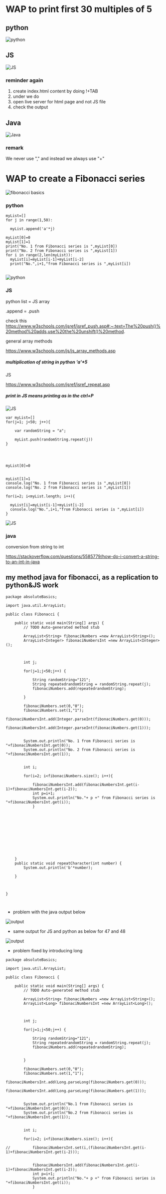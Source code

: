 # WAP to print first 30 multiples of 5

## python

![python](https://github.com/anindameister/absoluteBasics/blob/master/snaps/1.PNG)

## JS

![JS](https://github.com/anindameister/absoluteBasics/blob/master/snaps/2.PNG)

### reminder again

1. create index.html content by doing !+TAB
2. under <body> we do <script src="jsFilename.js"></script>
3. open live server for html page and not JS file
4. check the output

## Java

![Java](https://github.com/anindameister/absoluteBasics/blob/master/snaps/3.PNG)

### remark

We never use "," and instead we always use "+"

# WAP to create a Fibonacci series

![fibonacci basics](https://github.com/anindameister/absoluteBasics/blob/master/snaps/5.jpeg)

### python

```
myList=[]
for j in range(1,50):
  
  myList.append('a'*j)

myList[0]=0
myList[1]=1
print("No. 1 from Fibonacci series is ",myList[0])
print("No. 2 from Fibonacci series is ",myList[1])
for i in range(2,len(myList)):
  myList[i]=myList[i-1]+myList[i-2]
  print("No.",i+1,"from Fibonacci series is ",myList[i])
  
```
![python](https://github.com/anindameister/absoluteBasics/blob/master/snaps/4.PNG)

### JS

python list = JS array

.append = .push

check this
https://www.w3schools.com/jsref/jsref_push.asp#:~:text=The%20push()%20method%20adds,use%20the%20unshift()%20method.


general array methods

https://www.w3schools.com/js/js_array_methods.asp


##### multiplication of string in python 'a'*5

JS 

https://www.w3schools.com/jsref/jsref_repeat.asp

##### print in JS means printing as in the ctrl+P

![JS](https://github.com/anindameister/absoluteBasics/blob/master/snaps/14.PNG)

```
var myList=[]
for(j=1; j<50; j++){

    var randomString = "a";

    myList.push(randomString.repeat(j))
}
 

  

myList[0]=0


myList[1]=1
console.log("No. 1 from Fibonacci series is ",myList[0])
console.log("No. 2 from Fibonacci series is ",myList[1])

for(i=2; i<myList.length; i++){

  myList[i]=myList[i-1]+myList[i-2]
  console.log("No.",i+1,"from Fibonacci series is ",myList[i])
}
```



![JS](https://github.com/anindameister/absoluteBasics/blob/master/snaps/5.PNG)

### java

conversion from string to int

https://stackoverflow.com/questions/5585779/how-do-i-convert-a-string-to-an-int-in-java


## my method java for fibonacci, as a replication to python&JS work
```
package absoluteBasics;

import java.util.ArrayList;

public class Fibonacci {

	public static void main(String[] args) {
		// TODO Auto-generated method stub
		
		ArrayList<String> fibonaciNumbers =new ArrayList<String>();
		ArrayList<Integer> fibonaciNumbersInt =new ArrayList<Integer>();
		

		
		int j;
		
		for(j=1;j<50;j++) {
			
			String randomString="121";
			String repeatedrandomString = randomString.repeat(j);
			fibonaciNumbers.add(repeatedrandomString);
	
		}

		fibonaciNumbers.set(0,"0");
		fibonaciNumbers.set(1,"1");
		fibonaciNumbersInt.add(Integer.parseInt(fibonaciNumbers.get(0)));
		fibonaciNumbersInt.add(Integer.parseInt(fibonaciNumbers.get(1)));


		System.out.println("No. 1 from Fibonacci series is "+fibonaciNumbersInt.get(0));
		System.out.println("No. 2 from Fibonacci series is "+fibonaciNumbersInt.get(1));

		
		int i;

		for(i=2; i<fibonaciNumbers.size(); i++){

			fibonaciNumbersInt.add(fibonaciNumbersInt.get(i-1)+fibonaciNumbersInt.get(i-2));
			int p=i+1;
			System.out.println("No."+ p +" from Fibonacci series is "+fibonaciNumbersInt.get(i));
			}
		
		

		
		
			
			
		

		
		
	}
	public static void repeatCharacter(int number) {
		System.out.println('b'*number);
		
	}

	
	
}



```
- problem with the java output below

![output](https://github.com/anindameister/absoluteBasics/blob/master/snaps/15.PNG)

- same output for JS and python as below for 47 and 48

![output](https://github.com/anindameister/absoluteBasics/blob/master/snaps/16.PNG)

- problem fixed by introducing long

```
package absoluteBasics;

import java.util.ArrayList;

public class Fibonacci {

	public static void main(String[] args) {
		// TODO Auto-generated method stub
		
		ArrayList<String> fibonaciNumbers =new ArrayList<String>();
		ArrayList<Long> fibonaciNumbersInt =new ArrayList<Long>();
		

		
		int j;
		
		for(j=1;j<50;j++) {
			
			String randomString="121";
			String repeatedrandomString = randomString.repeat(j);
			fibonaciNumbers.add(repeatedrandomString);
			
	
		}

		fibonaciNumbers.set(0,"0");
		fibonaciNumbers.set(1,"1");
		fibonaciNumbersInt.add(Long.parseLong(fibonaciNumbers.get(0)));
		fibonaciNumbersInt.add(Long.parseLong(fibonaciNumbers.get(1)));


		System.out.println("No.1 from Fibonacci series is "+fibonaciNumbersInt.get(0));
		System.out.println("No.2 from Fibonacci series is "+fibonaciNumbersInt.get(1));

		
		int i;

		for(i=2; i<fibonaciNumbers.size(); i++){
		
//			fibonaciNumbersInt.set(i,(fibonaciNumbersInt.get(i-1)+fibonaciNumbersInt.get(i-2)));
			
			
			fibonaciNumbersInt.add(fibonaciNumbersInt.get(i-1)+fibonaciNumbersInt.get(i-2));
			int p=i+1;
			System.out.println("No."+ p +" from Fibonacci series is "+fibonaciNumbersInt.get(i));
			}

		

		
		
			
			
		

		
		
	}
	public static void repeatCharacter(int number) {
		System.out.println('b'*number);
		
	}

	
	
}

```

- aritree methods

- java

```
int num1=0;
int num2=1;

int range=10;(or take range from user)

for (int i=0; i<range;i++)
{
      System.out.println(num1);
      int num3= num1+num2;
      num1= num2;
      num2= num3;
}
```


# WAP to check whether the number is Armstrong number or not... Take user input for numbers



### python 

```
userInputoriginal=int(input("enter a number to check if it's armstrong or not:"))

userInput=str(userInputoriginal)

userInput=list(userInput)



lengthUserInput=len(userInput)

newList=[]
for i in range(0,len(userInput)):
  userInput[i]=int(userInput[i])
  userInput[i]=pow(userInput[i], 3)
  newList.append(userInput[i])
  

summed=sum(newList)
if userInputoriginal==summed:
  print("congrats, you have chosen a armstrong number")
else:
  print("not a armstrong number")
  
```

![scribbling](https://github.com/anindameister/absoluteBasics/blob/master/snaps/7.jpeg)

- java

```
package absoluteBasics;
import java.util.*;  
public class ArmstrongNumber {

	public static void main(String[] args) {
	
		Scanner userInputoriginal= new Scanner(System.in);    
		System.out.print("enter a number to check if it's armstrong or not:");  
		int userInput= userInputoriginal.nextInt();  
		userInputoriginal.close();
		String userInput2string = Integer.toString(userInput); 
		ArrayList<String> userInput2string2list =new ArrayList<String>();
//		https://www.tutorialspoint.com/java/java_string_split.htm
	      for (String retval: userInput2string.split("")) {
	  		
	    	 int retvalInted=Integer.parseInt(retval); 
	    	 int cubeddRetvalInted=retvalInted*retvalInted*retvalInted;
	    	 String stringedCubeddRetvalInted=Integer.toString(cubeddRetvalInted);
	    	 

			userInput2string2list.add(stringedCubeddRetvalInted);
//	          System.out.println(userInput2string2list);
	       }
		

		int lengthUserInput=userInput2string2list.size();
		
		ArrayList<Integer> userInput2string2listInteger =new ArrayList<Integer>();
		int i;
		for (i=0;i<lengthUserInput;i++) {
			userInput2string2listInteger.add(Integer.parseInt(userInput2string2list.get(i)));
	
//			System.out.println(userInput2string2listInteger);
		
			}
//		https://stackoverflow.com/questions/16242733/sum-all-the-elements-java-arraylist	
		int sum = 0;
		for(int j = 0; j < userInput2string2listInteger.size(); j++) {
		    sum += userInput2string2listInteger.get(j);
		}
		if (userInput==sum) {
//			System.out.println(userInput);
//			System.out.println(sum);
			System.out.println("congrats, you have chosen an armstrong number");
			
		}else {
//			System.out.println(userInput);
//			System.out.println(sum);
			System.out.println("armstrong number have not been chosen by you");
			
		}
	

		
	

	}

}

```
- website: 

![power](https://github.com/anindameister/absoluteBasics/blob/master/snaps/17.PNG)

# WAP to check whether a number is a palindrome or not.. Take number as user input

### python 

```
userInputoriginal=int(input("enter a number to check if it's palindrome or not:"))


userInput=str(userInputoriginal)
userInput=list(userInput)

userInput2breversed=userInput[:]

userInput2breversed.reverse()

myList=[]
for i in range(0, len(userInput2breversed)): 
    userInput2breversed[i] = int(userInput2breversed[i]) 
    myList.append(userInput2breversed[i])

# print(myList)

def convert(list): 
      
    # Converting integer list to string list 
    s = [str(i) for i in list] 
      
    # Join list items using join() 
    res = int("".join(s)) 
      
    return(res) 
  
reversedUserInput=convert(myList)
# print(reversedUserInput) 

if reversedUserInput==userInputoriginal:
  print("user inputted palindrome")
else:
  print("user's input is not palindrome")
 
```

- java Palindrome for number

```
package absoluteBasics;

import java.util.ArrayList;
import java.util.Arrays;
import java.util.Scanner;

public class PalindromeInteger {
	public static void main(String[] args) {
		Scanner userInputoriginal= new Scanner(System.in);    
		System.out.print("enter a number to check if it's palindrome or not:");  
		int userInput= userInputoriginal.nextInt();  
		userInputoriginal.close();
//		https://www.programiz.com/java-programming/examples/digits-count
		int count = 0;
		int userInput2=userInput;
		while(userInput2 != 0)
        {
          
			userInput2 /= 10;
            ++count;
        }
//		System.out.println(count);
//		System.out.println("_________");

		
		String userInput2string = Integer.toString(userInput); 
		 

		
		
	
		ArrayList<String> userInput2string2list =new ArrayList<String>();
		ArrayList<String> userInput2string2list2 =new ArrayList<String>();
		for (String retval: userInput2string.split("")) {

			int retvalInted=Integer.parseInt(retval); 
			String stringedRetvalInted=Integer.toString(retvalInted);
			userInput2string2list.add(stringedRetvalInted);
			
		}
		for (int j=userInput2string2list.size()-1;j>=0;j--) {
			userInput2string2list2.add(userInput2string2list.get(j));
		
			
		}
		
		//https://www.tutorialspoint.com/How-to-create-a-string-from-a-Java-ArrayList#:~:text=To%20convert%20the%20contents%20of,using%20the%20toString()%20method.

		
		StringBuffer sb = new StringBuffer();
		
	      for (String s : userInput2string2list2) {
	          sb.append(s);
	       }
	      String str = sb.toString();
	      int IntedStr=Integer.parseInt(str); 
	      
//	      System.out.println(IntedStr);
	      
	      if (userInput==IntedStr){
	    	  System.out.println("input palindrome");
	    	  
	      }else {
	    	  System.out.println("input NOT palindrome");
	      }
		
			
			 
	}}
```
![BasicLoopThe otherway](https://github.com/anindameister/absoluteBasics/blob/master/snaps/18.PNG)	
	

#### geels4geeks4ever
1
![geels4geeks4ever](https://github.com/anindameister/absoluteBasics/blob/master/snaps/7.PNG)
2
![geels4geeks4ever](https://github.com/anindameister/absoluteBasics/blob/master/snaps/8.PNG)
3
![geels4geeks4ever](https://github.com/anindameister/absoluteBasics/blob/master/snaps/9.PNG)
4
![geels4geeks4ever](https://github.com/anindameister/absoluteBasics/blob/master/snaps/10.PNG)

# palindrome for strings

### python 

```
userInputoriginal=input("enter a string to check if it's palindrome or not:")


# userInput=str(userInputoriginal)
userInput=list(userInputoriginal)

userInput2breversed=userInput[:]

userInput2breversed.reverse()



def convert(list): 
      

      
    # Join list items using join() 
    res = ("".join(list)) 
      
    return(res) 
  
reversedUserInput=convert(userInput2breversed)


if reversedUserInput==userInputoriginal:
  print("user inputted palindrome")
else:
  print("user's input is not palindrome")
```


![output](https://github.com/anindameister/absoluteBasics/blob/master/snaps/11.PNG)

- java palindrome for strings


```
package absoluteBasics;

import java.util.ArrayList;

import java.util.Scanner;

public class PalindromeString {
	public static void main(String[] args) {
		Scanner userInputoriginal= new Scanner(System.in);    
		System.out.print("enter a word to check if it's palindrome or not:");  
		String userInput= userInputoriginal.nextLine();  
		userInputoriginal.close();

		
		
		
		
	
		ArrayList<String> userInput2string2list =new ArrayList<String>();
		ArrayList<String> userInput2string2list2 =new ArrayList<String>();
		for (String retval: userInput.split("")) {

			
			
			userInput2string2list.add(retval);
			
		}
		for (int j=userInput2string2list.size()-1;j>=0;j--) {
			userInput2string2list2.add(userInput2string2list.get(j));
		
			
		}
		
		//https://www.tutorialspoint.com/How-to-create-a-string-from-a-Java-ArrayList#:~:text=To%20convert%20the%20contents%20of,using%20the%20toString()%20method.

		
		StringBuffer sb = new StringBuffer();
		
	      for (String s : userInput2string2list2) {
	          sb.append(s);
	       }
	      String str = sb.toString();
	      
	      
	      System.out.println(str);
	      System.out.println(userInput);
	      
	      //https://www.geeksforgeeks.org/compare-two-strings-in-java/
	      
	      if (userInput.contentEquals(str)==true){
	    	  System.out.println("input palindrome");
	    	  
	      }else {
	    	  System.out.println("input NOT palindrome");
	      }
	}

}

```